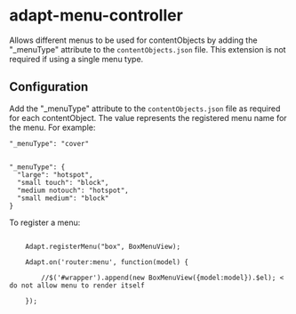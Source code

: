 adapt-menu-controller
===============

Allows different menus to be used for contentObjects by adding the "_menuType" attribute to the `contentObjects.json` file. This extension is not required if using a single menu type.

## Configuration

Add the "_menuType" attribute to the `contentObjects.json` file as required for each contentObject. The value represents the registered menu name for the menu. For example:

```    
"_menuType": "cover"
    
    
"_menuType": {
  "large": "hotspot",
  "small touch": "block",
  "medium notouch": "hotspot",
  "small medium": "block"
}
```

To register a menu:
```

    Adapt.registerMenu("box", BoxMenuView);

    Adapt.on('router:menu', function(model) {

        //$('#wrapper').append(new BoxMenuView({model:model}).$el); < do not allow menu to render itself
    
    });



```
